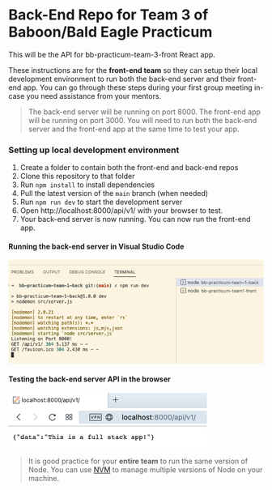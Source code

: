 # Back-End Repo for Team 3 of Baboon/Bald Eagle Practicum

This will be the API for bb-practicum-team-3-front React app.

These instructions are for the **front-end team** so they can setup their local development environment to run 
both the back-end server and their front-end app. You can go through these steps during your first group meeting 
in-case you need assistance from your mentors.

>The back-end server will be running on port 8000. The front-end app will be running on port 3000. You will need to run both the back-end server and the front-end app at the same time to test your app.

### Setting up local development environment

1. Create a folder to contain both the front-end and back-end repos 
2. Clone this repository to that folder
3. Run `npm install` to install dependencies
4. Pull the latest version of the `main` branch (when needed)
5. Run `npm run dev` to start the development server
6. Open http://localhost:8000/api/v1/ with your browser to test.
7. Your back-end server is now running. You can now run the front-end app.

#### Running the back-end server in Visual Studio Code

![vsc running](images/back-end-running-vsc.png)

#### Testing the back-end server API in the browser

![browser server](images/back-end-running-browser.png)


>It is good practice for your **entire team** to run the same version of Node. You can use [NVM](https://github.com/nvm-sh/nvm#usage) to manage multiple versions of Node on your machine.